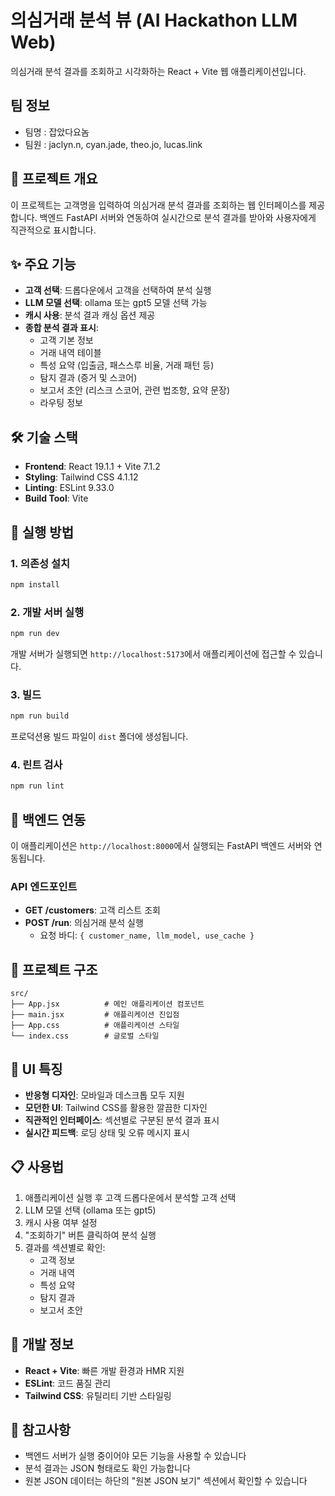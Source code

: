 # 의심거래 분석 뷰 (AI Hackathon LLM Web)

의심거래 분석 결과를 조회하고 시각화하는 React + Vite 웹 애플리케이션입니다.

## 팀 정보
 - 팀명 : 잡았다요놈
 - 팀원 : jaclyn.n, cyan.jade, theo.jo, lucas.link

## 🎯 프로젝트 개요

이 프로젝트는 고객명을 입력하여 의심거래 분석 결과를 조회하는 웹 인터페이스를 제공합니다. 백엔드 FastAPI 서버와 연동하여 실시간으로 분석 결과를 받아와 사용자에게 직관적으로 표시합니다.

## ✨ 주요 기능

- **고객 선택**: 드롭다운에서 고객을 선택하여 분석 실행
- **LLM 모델 선택**: ollama 또는 gpt5 모델 선택 가능
- **캐시 사용**: 분석 결과 캐싱 옵션 제공
- **종합 분석 결과 표시**:
  - 고객 기본 정보
  - 거래 내역 테이블
  - 특성 요약 (입출금, 패스스루 비율, 거래 패턴 등)
  - 탐지 결과 (증거 및 스코어)
  - 보고서 초안 (리스크 스코어, 관련 법조항, 요약 문장)
  - 라우팅 정보

## 🛠 기술 스택

- **Frontend**: React 19.1.1 + Vite 7.1.2
- **Styling**: Tailwind CSS 4.1.12
- **Linting**: ESLint 9.33.0
- **Build Tool**: Vite

## 🚀 실행 방법

### 1. 의존성 설치
```bash
npm install
```

### 2. 개발 서버 실행
```bash
npm run dev
```
개발 서버가 실행되면 `http://localhost:5173`에서 애플리케이션에 접근할 수 있습니다.

### 3. 빌드
```bash
npm run build
```
프로덕션용 빌드 파일이 `dist` 폴더에 생성됩니다.

### 4. 린트 검사
```bash
npm run lint
```

## 🔌 백엔드 연동

이 애플리케이션은 `http://localhost:8000`에서 실행되는 FastAPI 백엔드 서버와 연동됩니다.

### API 엔드포인트

- **GET /customers**: 고객 리스트 조회
- **POST /run**: 의심거래 분석 실행
  - 요청 바디: `{ customer_name, llm_model, use_cache }`

## 📁 프로젝트 구조

```
src/
├── App.jsx          # 메인 애플리케이션 컴포넌트
├── main.jsx         # 애플리케이션 진입점
├── App.css          # 애플리케이션 스타일
└── index.css        # 글로벌 스타일
```

## 🎨 UI 특징

- **반응형 디자인**: 모바일과 데스크톱 모두 지원
- **모던한 UI**: Tailwind CSS를 활용한 깔끔한 디자인
- **직관적인 인터페이스**: 섹션별로 구분된 분석 결과 표시
- **실시간 피드백**: 로딩 상태 및 오류 메시지 표시

## 📋 사용법

1. 애플리케이션 실행 후 고객 드롭다운에서 분석할 고객 선택
2. LLM 모델 선택 (ollama 또는 gpt5)
3. 캐시 사용 여부 설정
4. "조회하기" 버튼 클릭하여 분석 실행
5. 결과를 섹션별로 확인:
   - 고객 정보
   - 거래 내역
   - 특성 요약
   - 탐지 결과
   - 보고서 초안

## 🔧 개발 정보

- **React + Vite**: 빠른 개발 환경과 HMR 지원
- **ESLint**: 코드 품질 관리
- **Tailwind CSS**: 유틸리티 기반 스타일링

## 📝 참고사항

- 백엔드 서버가 실행 중이어야 모든 기능을 사용할 수 있습니다
- 분석 결과는 JSON 형태로도 확인 가능합니다
- 원본 JSON 데이터는 하단의 "원본 JSON 보기" 섹션에서 확인할 수 있습니다
